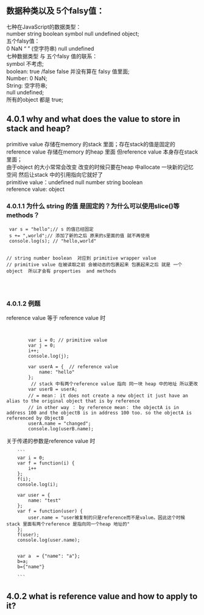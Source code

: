 ## 数据种类以及 5个falsy值：<br> 
七种在JavaScript的数据类型：<br>
number string boolean symbol null undefined object;<br>
五个falsy值：<br>
0  NaN “ ” (空字符串) null undefined<br>
七种数据类型 与 五个falsy 值的联系：<br>
symbol 不考虑;<br>
boolean: true /false false 并没有算在 falsy 值里面;<br>
Number: 0 NaN;<br>
String: 空字符串;<br>
null undefined;<br>
所有的object 都是 true;<br>


## 4.0.1 why and what does the value to store in stack and heap?  <br>
primitive value 存储在memory 的stack 里面；存在stack的值是固定的<br>
reference value 存储在memory 的heap 里面 但reference value 本身存在stack里面；<br>
由于object 的大小常常会改变 改变的时候只要在heap 中allocate 一块新的记忆空间 然后让stack 中的引用指向它就好了<br>
primitive value：undefined null number  string boolean<br>
reference value: object<br>

### 4.0.1.1 为什么 string 的值 是固定的？为什么可以使用slice()等 methods？<br>


```
 var s = "hello";// s 的值已经固定 
 s += ",world";// 添加了新的之后 原来的s里面的值 就不再使用 
 console.log(s); // "hello,world"
      
```


```
// string number boolean  对应到 primitive wrapper value 
// primitive value 在被读取之前 会被动态的包裹起来 包裹起来之后 就是 一个object  所以才会有 properties  and methods


      
```

### 4.0.1.2  例题 <br>


reference value 等于 reference value 时 <br>

```
       
        
        var i = 0; // primitive value 
        var j = 0;
        i++;
        console.log(j);

        var userA = {  // reference value 
            name: "hello"
        };
         // stack 中有两个reference value 指向 同一块 heap 中的地址 所以更改 
        var userB = userA; 
        // = mean： it does not create a new object it just have an alias to the original object that is by reference
        // in other way ： by reference mean： the objectA is in address 100 and the objectB is in address 100 too. so the objectA is referenced by ObjectB 
        userA.name = "changed";
        console.log(userB.name);
``` 

        
        
关于传递的参数是reference value 时<br>
        
        ```         
        var i = 0;
        var f = function(i) {
            i++
        };
        f(i);
        console.log(i);

        var user = {
            name: "test"
        };
        var f = function(user) {
            user.name = "user被复制的只是reference而不是value。因此这个时候stack 里面有两个reference 是指向同一个heap 地址的"
        };
        f(user);
        console.log(user.name);        
        
        
        var a  = {"name": "a"};
        b=a;
        b={"name"}
        
        ```




## 4.0.2 what is reference value and how to apply to it?<br>
